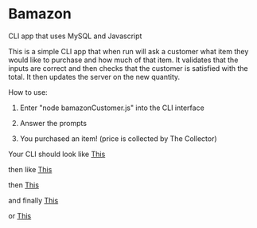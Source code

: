 # Bamazon
CLI app that uses MySQL and Javascript

This is a simple CLI app that when run will ask a customer what item they would like to purchase and how much of that item. It validates that the inputs are correct and then checks that the customer is satisfied with the total. It then updates the server on the new quantity. 

How to use: 

1. Enter "node bamazonCustomer.js" into the CLI interface

2. Answer the prompts

3. You purchased an item! (price is collected by The Collector)

Your CLI should look like [This](scrn1.PNG)

then like [This](scrn2.png)

then [This](scrn3.PNG)

and finally [This](scrn4.PNG)

or [This](scrn5.PNG)
